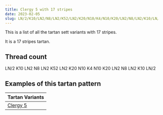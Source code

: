 ```yaml
---
title: Clergy 5 with 17 stripes
date: 2023-02-05
slug: LN/2/K10/LN2/N8/LN2/K52/LN2/K20/N10/K4/N10/K20/LN2/N8/LN2/K10/LN/2
---
```

This is a list of all the tartan sett variants with 17 stripes.

It is a 17 stripes tartan.


## Thread count
LN/2 K10 LN2 N8 LN2 K52 LN2 K20 N10 K4 N10 K20 LN2 N8 LN2 K10 LN/2

## Examples of this tartan pattern

| Tartan Variants |
|---------------|
| [Clergy 5](/variants/ln/2/k10/ln2/n8/ln2/k52/ln2/k20/n10/k4/n10/k20/ln2/n8/ln2/k10/ln/2-k000000-lne0e0e0-n808080)||
